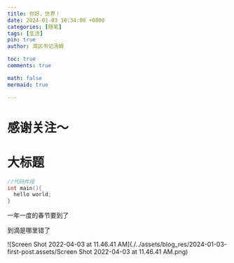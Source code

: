 ```yaml
---
title: 你好，世界！
date: 2024-01-03 10:34:00 +0800
categories: [随笔]
tags: [生活]
pin: true
author: 湾区书记汤姆

toc: true
comments: true

math: false
mermaid: true

---
```


# 感谢关注～ 

# 大标题

```c++
//代码片段
int main(){
  hello world;
}
```

一年一度的春节要到了

到滴是哪里错了



![Screen Shot 2022-04-03 at 11.46.41 AM](./../assets/blog_res/2024-01-03-first-post.assets/Screen Shot 2022-04-03 at 11.46.41 AM.png)